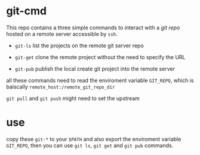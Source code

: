 # git-cmd
This repo contains a three simple commands to interact with a *git repo* hosted on a remote server accessible by `ssh`. 

* `git-ls` list the projects on the remote git server repo

* `git-get` clone the remote project without the need to specify the URL

* `git-pub` publish the local create git project into the remote server

all these commands need to read the enviroment variable `GIT_REPO`, which is 
baiscally `remote_host:/remote_git_repo_dir`

`git pull` and `git push` might need to set the upstream

# use
copy these `git-*` to your `$PATH` and also export the enviroment variable `GIT_REPO`, then you can use `git ls`, `git get` and `git pub` commands.
